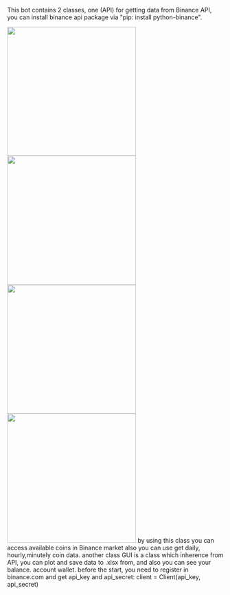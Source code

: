 This bot contains 2 classes, one (API) for getting data from Binance API, you can install binance api package via "pip: install python-binance".

<img src="https://user-images.githubusercontent.com/54494078/126708454-b060d01a-3d3f-45b6-af63-552eeb09eda4.PNG" width="300" height="300">
<img src="https://user-images.githubusercontent.com/54494078/126708476-83869867-31a5-4ab2-b30e-e00c137ecfc0.PNG" width="300" height="300">
<img src="https://user-images.githubusercontent.com/54494078/126708485-7ead0442-3d36-40ed-98d4-cc04bac56421.png" width="300" height="300">
<img src="https://user-images.githubusercontent.com/54494078/126708489-c89e52b9-8dd8-4d3d-af7f-0b4291896f14.PNG" width="300" height="300">
by using this class you can access available coins in Binance market also you can use get daily, hourly,minutely coin data.
another class GUI is a class which inherence from API, you can plot and save data to .xlsx from, and also you can see your balance.
account wallet. 
before the start, you need to register in binance.com and get api_key and api_secret:
client = Client(api_key, api_secret)
